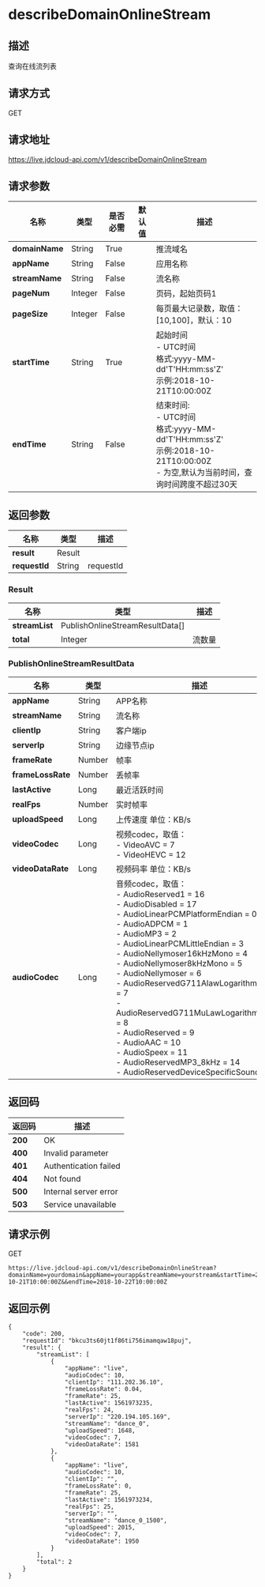 # describeDomainOnlineStream


## 描述
查询在线流列表

## 请求方式
GET

## 请求地址
https://live.jdcloud-api.com/v1/describeDomainOnlineStream


## 请求参数
|名称|类型|是否必需|默认值|描述|
|---|---|---|---|---|
|**domainName**|String|True| |推流域名|
|**appName**|String|False| |应用名称|
|**streamName**|String|False| |流名称|
|**pageNum**|Integer|False| |页码，起始页码1<br>|
|**pageSize**|Integer|False| |每页最大记录数，取值：[10,100]，默认：10<br>|
|**startTime**|String|True| |起始时间<br>- UTC时间<br>  格式:yyyy-MM-dd'T'HH:mm:ss'Z'<br>  示例:2018-10-21T10:00:00Z<br>|
|**endTime**|String|False| |结束时间:<br>- UTC时间<br>  格式:yyyy-MM-dd'T'HH:mm:ss'Z'<br>  示例:2018-10-21T10:00:00Z<br>- 为空,默认为当前时间，查询时间跨度不超过30天<br>|


## 返回参数
|名称|类型|描述|
|---|---|---|
|**result**|Result| |
|**requestId**|String|requestId|

### Result
|名称|类型|描述|
|---|---|---|
|**streamList**|PublishOnlineStreamResultData[]| |
|**total**|Integer|流数量|
### PublishOnlineStreamResultData
|名称|类型|描述|
|---|---|---|
|**appName**|String|APP名称<br>|
|**streamName**|String|流名称<br>|
|**clientIp**|String|客户端ip<br>|
|**serverIp**|String|边缘节点ip<br>|
|**frameRate**|Number|帧率<br>|
|**frameLossRate**|Number|丢帧率<br>|
|**lastActive**|Long|最近活跃时间<br>|
|**realFps**|Number|实时帧率<br>|
|**uploadSpeed**|Long|上传速度  单位：KB/s<br>|
|**videoCodec**|Long|视频codec，取值：<br>- VideoAVC = 7<br>- VideoHEVC = 12<br>|
|**videoDataRate**|Long|视频码率 单位：KB/s<br>|
|**audioCodec**|Long|音频codec，取值：<br>- AudioReserved1 = 16<br>- AudioDisabled = 17<br>- AudioLinearPCMPlatformEndian = 0<br>- AudioADPCM = 1<br>- AudioMP3 = 2<br>- AudioLinearPCMLittleEndian = 3<br>- AudioNellymoser16kHzMono = 4<br>- AudioNellymoser8kHzMono = 5<br>- AudioNellymoser = 6<br>- AudioReservedG711AlawLogarithmicPCM = 7<br>- AudioReservedG711MuLawLogarithmicPCM = 8<br>- AudioReserved = 9<br>- AudioAAC = 10<br>- AudioSpeex = 11<br>- AudioReservedMP3_8kHz = 14<br>- AudioReservedDeviceSpecificSound = 15<br>|

## 返回码
|返回码|描述|
|---|---|
|**200**|OK|
|**400**|Invalid parameter|
|**401**|Authentication failed|
|**404**|Not found|
|**500**|Internal server error|
|**503**|Service unavailable|

## 请求示例
GET
```
https://live.jdcloud-api.com/v1/describeDomainOnlineStream?domainName=yourdomain&appName=yourapp&streamName=yourstream&startTime=2018-10-21T10:00:00Z&&endTime=2018-10-22T10:00:00Z
```

## 返回示例
```
{
    "code": 200, 
    "requestId": "bkcu3ts60jt1f86ti756imamqaw18puj", 
    "result": {
        "streamList": [
            {
                "appName": "live", 
                "audioCodec": 10, 
                "clientIp": "111.202.36.10", 
                "frameLossRate": 0.04, 
                "frameRate": 25, 
                "lastActive": 1561973235, 
                "realFps": 24, 
                "serverIp": "220.194.105.169", 
                "streamName": "dance_0", 
                "uploadSpeed": 1648, 
                "videoCodec": 7, 
                "videoDataRate": 1581
            }, 
            {
                "appName": "live", 
                "audioCodec": 10, 
                "clientIp": "", 
                "frameLossRate": 0, 
                "frameRate": 25, 
                "lastActive": 1561973234, 
                "realFps": 25, 
                "serverIp": "", 
                "streamName": "dance_0_1500", 
                "uploadSpeed": 2015, 
                "videoCodec": 7, 
                "videoDataRate": 1950
            }
        ], 
        "total": 2
    }
}
```
